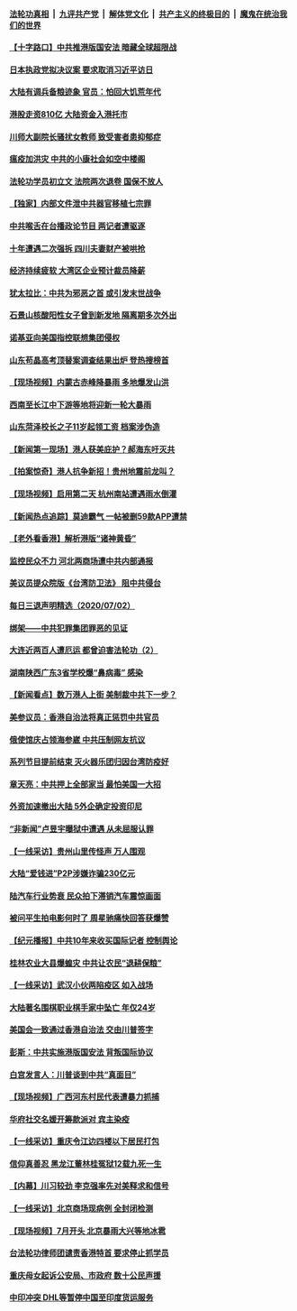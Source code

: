 

####  [法轮功真相](../../../../basic/blob/master/README.md?t=07040031) &nbsp;|&nbsp; [九评共产党](../../../../9ping.md/blob/master/README.md?t=07040031) &nbsp;|&nbsp; [解体党文化](../../../../jtdwh.md/blob/master/README.md?t=07040031)  &nbsp;|&nbsp; [共产主义的终极目的](../../../../gczydzjmd.md/blob/master/README.md?t=07040031) &nbsp;|&nbsp; [魔鬼在统治我们的世界](../../../../mgztzwmdsj.md/blob/master/README.md?t=07040031) 

#### [【十字路口】中共推港版国安法 暗藏全球超限战](../pages/nsc413/n12229018.md?t=07040031) 

#### [日本执政党拟决议案 要求取消习近平访日](../pages/nsc413/n12230749.md?t=07040031) 

#### [大陆有调兵备粮迹象 官员：怕回大饥荒年代](../pages/nsc413/n12230648.md?t=07040031) 


#### [港股走资810亿 大陆资金入港托市](../pages/nsc413/n12229538.md?t=07040031) 

#### [川师大副院长骚扰女教师 致受害者患抑郁症](../pages/nsc413/n12230271.md?t=07040031) 

#### [瘟疫加洪灾 中共的小康社会如空中楼阁](../pages/nsc413/n12228935.md?t=07040031) 

#### [法轮功学员初立文 法院两次退卷 国保不放人](../pages/nsc413/n12228049.md?t=07040031) 

#### [【独家】内部文件泄中共器官移植七宗罪](../pages/nsc413/n12190627.md?t=07040031) 

#### [中共喉舌在台播政论节目 两记者遭驱逐](../pages/nsc413/n12229817.md?t=07040031) 

#### [十年遭遇二次强拆 四川夫妻财产被哄抢](../pages/nsc413/n12230077.md?t=07040031) 

#### [经济持续疲软 大湾区企业预计裁员降薪](../pages/nsc413/n12229991.md?t=07040031) 

#### [犹太拉比：中共为邪恶之首 或引发末世战争](../pages/nsc413/n12229948.md?t=07040031) 

#### [石景山核酸阳性女子曾到新发地 隔离期多次外出](../pages/nsc413/n12229966.md?t=07040031) 

#### [诺基亚向美国指控联想集团侵权](../pages/nsc413/n12229788.md?t=07040031) 

#### [山东苟晶高考顶替案调查结果出炉 登热搜榜首](../pages/nsc413/n12229790.md?t=07040031) 

#### [【现场视频】内蒙古赤峰降暴雨 多地爆发山洪](../pages/nsc413/n12229656.md?t=07040031) 

#### [西南至长江中下游等地将迎新一轮大暴雨](../pages/nsc413/n12229550.md?t=07040031) 

#### [山东菏泽校长之子11岁起领工资 档案涉伪造](../pages/nsc413/n12229468.md?t=07040031) 

#### [【新闻第一现场】港人获美庇护？郝海东吁灭共](../pages/nsc413/n12229482.md?t=07040031) 

#### [【拍案惊奇】港人抗争新招！贵州地震前龙叫？](../pages/nsc413/n12229356.md?t=07040031) 

#### [【现场视频】启用第二天 杭州南站遭遇雨水倒灌](../pages/nsc413/n12229283.md?t=07040031) 

#### [【新闻热点追踪】莫迪霸气  一帖被删59款APP遭禁](../pages/nsc413/n12229447.md?t=07040031) 

#### [【老外看香港】解析港版“诸神黄昏”](../pages/nsc413/n12228990.md?t=07040031) 

#### [监控民众不力 河北两商场遭中共内部通报](../pages/nsc413/n12226681.md?t=07040031) 

#### [美议员提众院版《台湾防卫法》 阻中共侵台](../pages/nsc413/n12229072.md?t=07040031) 

#### [每日三退声明精选（2020/07/02）](../pages/nsc413/n12229156.md?t=07040031) 

#### [绑架——中共犯罪集团罪恶的见证](../pages/nsc413/n12227232.md?t=07040031) 

#### [大连近两百人遭厄运 都曾迫害法轮功（2）](../pages/nsc413/n12204461.md?t=07040031) 

#### [湖南陕西广东3省学校爆“鼻病毒” 感染](../pages/nsc413/n12229011.md?t=07040031) 

#### [【新闻看点】数万港人上街 美制裁中共下一步？](../pages/nsc413/n12227994.md?t=07040031) 

#### [美参议员：香港自治法将真正惩罚中共官员](../pages/nsc413/n12228696.md?t=07040031) 

#### [俄使馆庆占领海参崴 中共压制网友抗议](../pages/nsc413/n12227985.md?t=07040031) 

#### [系列节目提前结束 灭火器乐团归因台湾防疫好](../pages/nsc413/n12228456.md?t=07040031) 

#### [章天亮：中共押上全部家当 最怕美国一大招](../pages/nsc413/n12228731.md?t=07040031) 

#### [外资加速撤出大陆 5外企确定投资印尼](../pages/nsc413/n12228682.md?t=07040031) 

#### [“非新闻”卢昱宇曝狱中遭遇 从未屈服认罪](../pages/nsc413/n12227813.md?t=07040031) 

#### [【一线采访】贵州山里传怪声 万人围观](../pages/nsc413/n12228322.md?t=07040031) 

#### [大陆“爱钱进”P2P涉嫌诈骗230亿元](../pages/nsc413/n12226995.md?t=07040031) 

#### [陆汽车行业势衰 民众拍下滞销汽车震惊画面](../pages/nsc413/n12228304.md?t=07040031) 

#### [被问平生拍电影何时了 周星驰痛快回答获爆赞](../pages/nsc413/n12228161.md?t=07040031) 

#### [【纪元播报】中共10年来收买国际记者 控制舆论](../pages/nsc413/n12228144.md?t=07040031) 

#### [桂林农业大县爆蝗灾 中共让农民“退耕保粮”](../pages/nsc413/n12227908.md?t=07040031) 

#### [【一线采访】武汉小伙两陷疫区 如入战场](../pages/nsc413/n12228035.md?t=07040031) 

#### [大陆著名围棋职业棋手家中坠亡 年仅24岁](../pages/nsc413/n12228242.md?t=07040031) 

#### [美国会一致通过香港自治法 交由川普签字](../pages/nsc413/n12228230.md?t=07040031) 

#### [彭斯：中共实施港版国安法 背叛国际协议](../pages/nsc413/n12228135.md?t=07040031) 

#### [白宫发言人：川普谈到中共“真面目”](../pages/nsc413/n12227638.md?t=07040031) 

#### [【现场视频】广西河东村民代表遭暴力抓捕](../pages/nsc413/n12226998.md?t=07040031) 

#### [华府社交名媛开筹款派对 宾主染疫](../pages/nsc413/n12227449.md?t=07040031) 

#### [【一线采访】重庆令江边四楼以下居民打包](../pages/nsc413/n12227626.md?t=07040031) 

#### [信仰真善忍 黑龙江董林桂冤狱12载九死一生](../pages/nsc413/n12217508.md?t=07040031) 

#### [【内幕】川习较劲 李克强率先对美释求和信号](../pages/nsc413/n12225939.md?t=07040031) 

#### [【一线采访】北京商场现病例 全封闭检测](../pages/nsc413/n12226852.md?t=07040031) 

#### [【现场视频】7月开头 北京暴雨大兴等地冰雹](../pages/nsc413/n12227423.md?t=07040031) 

#### [台法轮功律师团谴责香港特首 要求停止抓学员](../pages/nsc413/n12226662.md?t=07040031) 

#### [重庆母女起诉公安局、市政府 数十公民声援](../pages/nsc413/n12227239.md?t=07040031) 

#### [中印冲突 DHL等暂停中国至印度货运服务](../pages/nsc413/n12227306.md?t=07040031) 


